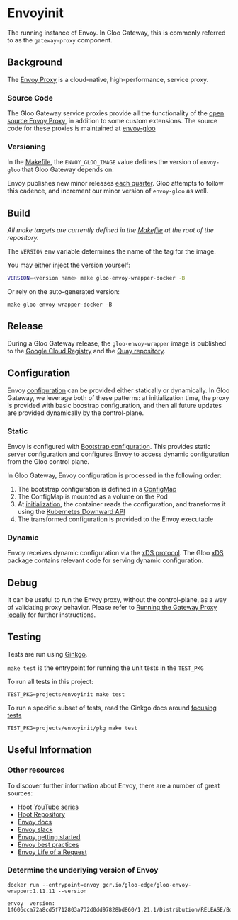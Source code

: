 # Envoyinit
The running instance of Envoy. In Gloo Gateway, this is commonly referred to as the `gateway-proxy` component.

## Background
The [Envoy Proxy](https://www.envoyproxy.io/) is a cloud-native, high-performance, service proxy. 

### Source Code
The Gloo Gateway service proxies provide all the functionality of the [open source Envoy Proxy](https://github.com/solo-io/envoy-gloo), in addition to some custom extensions. The source code for these proxies is maintained at [envoy-gloo](https://github.com/solo-io/envoy-gloo)

### Versioning
In the [Makefile](https://github.com/solo-io/gloo/blob/main/Makefile), the `ENVOY_GLOO_IMAGE` value defines the version of `envoy-gloo` that Gloo Gateway depends on.

Envoy publishes new minor releases [each quarter](https://www.envoyproxy.io/docs/envoy/latest/version_history/version_history#). Gloo attempts to follow this cadence, and increment our minor version of `envoy-gloo` as well.

## Build
*All make targets are currently defined in the [Makefile](https://github.com/solo-io/gloo/blob/main/Makefile) at the root of the repository.*

The `VERSION` env variable determines the name of the tag for the image.

You may either inject the version yourself:
```bash
VERSION=<version name> make gloo-envoy-wrapper-docker -B
```

Or rely on the auto-generated version:
```shell
make gloo-envoy-wrapper-docker -B
```

## Release
During a Gloo Gateway release, the `gloo-envoy-wrapper` image is published to the [Google Cloud Registry](https://console.cloud.google.com/gcr/images/gloo-edge/GLOBAL) and the [Quay repository](https://quay.io/repository/solo-io/gloo-envoy-wrapper).

## Configuration
Envoy [configuration](https://www.envoyproxy.io/docs/envoy/latest/configuration/configuration) can be provided either statically or dynamically. In Gloo Gateway, we leverage both of these patterns: at initialization time, the proxy is provided with basic boostrap configuration, and then all future updates are provided dynamically by the control-plane.

### Static
Envoy is configured with [Bootstrap configuration](https://www.envoyproxy.io/docs/envoy/latest/configuration/overview/bootstrap). This provides static server configuration and configures Envoy to access dynamic configuration from the Gloo control plane.

In Gloo Gateway, Envoy configuration is processed in the following order:

1. The bootstrap configuration is defined in a [ConfigMap](https://github.com/solo-io/gloo/blob/main/install/helm/gloo/templates/9-gateway-proxy-configmap.yaml)
2. The ConfigMap is mounted as a volume on the Pod
3. At [initialization](./cmd/main.go), the container reads the configuration, and transforms it using the [Kubernetes Downward API](https://kubernetes.io/docs/tasks/inject-data-application/downward-api-volume-expose-pod-information/#the-downward-api)
4. The transformed configuration is provided to the Envoy executable

### Dynamic
Envoy receives dynamic configuration via the [xDS protocol](https://www.envoyproxy.io/docs/envoy/latest/api-docs/xds_protocol#xds-protocol). The Gloo [xDS](https://github.com/solo-io/gloo/tree/main/projects/controller/pkg/xds) package contains relevant code for serving dynamic configuration.

## Debug
It can be useful to run the Envoy proxy, without the control-plane, as a way of validating proxy behavior. Please refer to [Running the Gateway Proxy locally](https://github.com/solo-io/gloo/tree/main/install/local-gateway-proxy) for further instructions.

## Testing
Tests are run using [Ginkgo](https://onsi.github.io/ginkgo/).

`make test` is the entrypoint for running the unit tests in the `TEST_PKG`

To run all tests in this project:
```make
TEST_PKG=projects/envoyinit make test
```

To run a specific subset of tests, read the Ginkgo docs around [focusing tests](https://onsi.github.io/ginkgo/#focused-specs)
```make
TEST_PKG=projects/envoyinit/pkg make test
```

## Useful Information
### Other resources

To discover further information about Envoy, there are a number of great sources:
 - [Hoot YouTube series](https://www.youtube.com/watch?v=KsO4pw4tEGA)
 - [Hoot Repository](https://github.com/solo-io/hoot)
 - [Envoy docs](https://www.envoyproxy.io/docs.html)
 - [Envoy slack](https://envoyproxy.io/slack)
 - [Envoy getting started](https://www.envoyproxy.io/docs/envoy/latest/start/quick-start/index.html)
 - [Envoy best practices](https://www.envoyproxy.io/docs/envoy/latest/configuration/best_practices/edge)
 - [Envoy Life of a Request](https://www.envoyproxy.io/docs/envoy/latest/intro/life_of_a_request)

### Determine the underlying version of Envoy
```shell
docker run --entrypoint=envoy gcr.io/gloo-edge/gloo-envoy-wrapper:1.11.11 --version
```

```text
envoy  version: 1f606cca72a8cd5f712803a732d0dd97828bd860/1.21.1/Distribution/RELEASE/BoringSSL
```